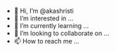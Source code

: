 - 👋 Hi, I’m @akashristi
- 👀 I’m interested in ...
- 🌱 I’m currently learning ...
- 💞️ I’m looking to collaborate on ...
- 📫 How to reach me ...

<!---
akashristi/akashristi is a ✨ special ✨ repository because its `README.md` (this file) appears on your GitHub profile.
You can click the Preview link to take a look at your changes.
--->
